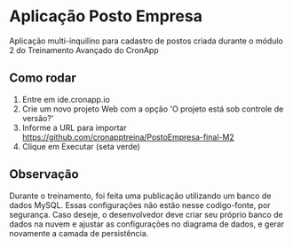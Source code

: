 # Aplicação Posto Empresa

Aplicação multi-inquilino para cadastro de postos criada durante o módulo 2 do Treinamento Avançado do CronApp

## Como rodar

1. Entre em ide.cronapp.io
2. Crie um novo projeto Web com a opção 'O projeto está sob controle de versão?'
3. Informe a URL para importar https://github.com/cronapptreina/PostoEmpresa-final-M2 
4. Clique em Executar (seta verde) 

## Observação

Durante o treinamento, foi feita uma publicação utilizando um banco de dados MySQL. Essas configurações não estão nesse codigo-fonte, por segurança. Caso deseje, o desenvolvedor deve criar seu próprio banco de dados na nuvem e ajustar as configurações no diagrama de dados, e gerar novamente a camada de persistência.

